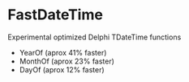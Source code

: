 # FastDateTime
Experimental optimized Delphi TDateTime functions

- YearOf (aprox 41% faster)
- MonthOf (aprox 23% faster)
- DayOf (aprox 12% faster)


  
